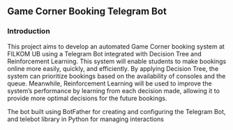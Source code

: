## Game Corner Booking Telegram Bot

### Introduction 

This project aims to develop an automated Game Corner booking system at FILKOM UB using a Telegram Bot integrated with Decision Tree and Reinforcement Learning. This system will enable students to make bookings online more easily, quickly, and efficiently. By applying Decision Tree, the system can prioritize bookings based on the availability of consoles and the queue. Meanwhile, Reinforcement Learning will be used to improve the system’s performance by learning from each decision made, allowing it to provide more optimal decisions for the future bookings.   

The bot built using BotFather for creating and configuring the Telegram Bot, and telebot library in Python for managing interactions



